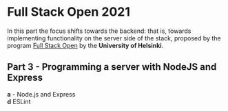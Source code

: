 # Full Stack Open 2021
In this part the focus shifts towards the backend: that is, towards implementing functionality on the server side of the stack, proposed by the program [Full Stack Open](https://fullstackopen.com/en) by the **University of Helsinki**.

## Part 3 - Programming a server with NodeJS and Express
**a** - Node.js and Express <br>
**d** ESLint <br>
